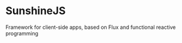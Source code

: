 SunshineJS
==========

Framework for client-side apps, based on Flux and functional reactive programming

